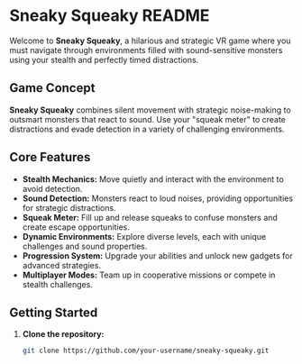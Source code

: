 # Sneaky Squeaky README

Welcome to **Sneaky Squeaky**, a hilarious and strategic VR game where you must navigate through environments filled with sound-sensitive monsters using your stealth and perfectly timed distractions.

## Game Concept

**Sneaky Squeaky** combines silent movement with strategic noise-making to outsmart monsters that react to sound. Use your "squeak meter" to create distractions and evade detection in a variety of challenging environments.

## Core Features

- **Stealth Mechanics:** Move quietly and interact with the environment to avoid detection.
- **Sound Detection:** Monsters react to loud noises, providing opportunities for strategic distractions.
- **Squeak Meter:** Fill up and release squeaks to confuse monsters and create escape opportunities.
- **Dynamic Environments:** Explore diverse levels, each with unique challenges and sound properties.
- **Progression System:** Upgrade your abilities and unlock new gadgets for advanced strategies.
- **Multiplayer Modes:** Team up in cooperative missions or compete in stealth challenges.

## Getting Started

1. **Clone the repository:**
   ```sh
   git clone https://github.com/your-username/sneaky-squeaky.git
